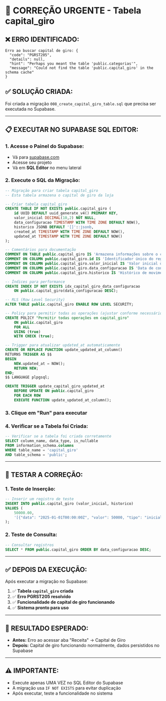 # 🚨 **CORREÇÃO URGENTE - Tabela capital_giro**

## ❌ **ERRO IDENTIFICADO:**
```
Erro ao buscar capital de giro: {
  "code": "PGRST205",
  "details": null,
  "hint": "Perhaps you meant the table 'public.categorias'",
  "message": "Could not find the table 'public.capital_giro' in the schema cache"
}
```

## ✅ **SOLUÇÃO CRIADA:**
Foi criada a migração `008_create_capital_giro_table.sql` que precisa ser executada no Supabase.

---

## 📋 **EXECUTAR NO SUPABASE SQL EDITOR:**

### **1. Acesse o Painel do Supabase:**
- Vá para [supabase.com](https://supabase.com)
- Acesse seu projeto
- Vá em **SQL Editor** no menu lateral

### **2. Execute o SQL da Migração:**
```sql
-- Migração para criar tabela capital_giro
-- Esta tabela armazena o capital de giro da loja

-- Criar tabela capital_giro
CREATE TABLE IF NOT EXISTS public.capital_giro (
    id UUID DEFAULT uuid_generate_v4() PRIMARY KEY,
    valor_inicial DECIMAL(10,2) NOT NULL,
    data_configuracao TIMESTAMP WITH TIME ZONE DEFAULT NOW(),
    historico JSONB DEFAULT '[]'::jsonb,
    created_at TIMESTAMP WITH TIME ZONE DEFAULT NOW(),
    updated_at TIMESTAMP WITH TIME ZONE DEFAULT NOW()
);

-- Comentários para documentação
COMMENT ON TABLE public.capital_giro IS 'Armazena informações sobre o capital de giro da loja';
COMMENT ON COLUMN public.capital_giro.id IS 'Identificador único do registro';
COMMENT ON COLUMN public.capital_giro.valor_inicial IS 'Valor inicial do capital de giro em reais';
COMMENT ON COLUMN public.capital_giro.data_configuracao IS 'Data de configuração do capital';
COMMENT ON COLUMN public.capital_giro.historico IS 'Histórico de movimentações do capital (JSON)';

-- Índices para performance
CREATE INDEX IF NOT EXISTS idx_capital_giro_data_configuracao 
    ON public.capital_giro(data_configuracao DESC);

-- RLS (Row Level Security)
ALTER TABLE public.capital_giro ENABLE ROW LEVEL SECURITY;

-- Policy para permitir todas as operações (ajustar conforme necessário)
CREATE POLICY "Permitir todas operações em capital_giro" 
    ON public.capital_giro 
    FOR ALL 
    USING (true) 
    WITH CHECK (true);

-- Trigger para atualizar updated_at automaticamente
CREATE OR REPLACE FUNCTION update_updated_at_column()
RETURNS TRIGGER AS $$
BEGIN
    NEW.updated_at = NOW();
    RETURN NEW;
END;
$$ LANGUAGE plpgsql;

CREATE TRIGGER update_capital_giro_updated_at 
    BEFORE UPDATE ON public.capital_giro 
    FOR EACH ROW 
    EXECUTE FUNCTION update_updated_at_column();
```

### **3. Clique em "Run" para executar**

### **4. Verificar se a Tabela foi Criada:**
```sql
-- Verificar se a tabela foi criada corretamente
SELECT column_name, data_type, is_nullable 
FROM information_schema.columns 
WHERE table_name = 'capital_giro' 
AND table_schema = 'public';
```

---

## 🧪 **TESTAR A CORREÇÃO:**

### **1. Teste de Inserção:**
```sql
-- Inserir um registro de teste
INSERT INTO public.capital_giro (valor_inicial, historico) 
VALUES (
    50000.00, 
    '[{"data": "2025-01-01T00:00:00Z", "valor": 50000, "tipo": "inicial", "descricao": "Capital inicial configurado"}]'::jsonb
);
```

### **2. Teste de Consulta:**
```sql
-- Consultar registros
SELECT * FROM public.capital_giro ORDER BY data_configuracao DESC;
```

---

## ✅ **DEPOIS DA EXECUÇÃO:**

Após executar a migração no Supabase:

1. ✅ **Tabela `capital_giro` criada**
2. ✅ **Erro PGRST205 resolvido**  
3. ✅ **Funcionalidade de capital de giro funcionando**
4. ✅ **Sistema pronto para uso**

---

## 🎯 **RESULTADO ESPERADO:**

- **Antes:** Erro ao acessar aba "Receita" → Capital de Giro
- **Depois:** Capital de giro funcionando normalmente, dados persistidos no Supabase

---

## ⚠️ **IMPORTANTE:**
- Execute apenas UMA VEZ no SQL Editor do Supabase
- A migração usa `IF NOT EXISTS` para evitar duplicação
- Após executar, teste a funcionalidade no sistema